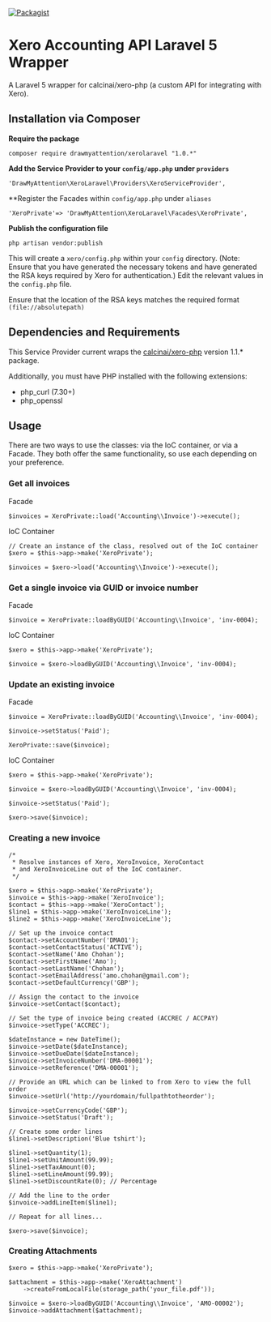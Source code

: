 [![Packagist](https://img.shields.io/packagist/dt/drawmyattention/xerolaravel.svg)](https://packagist.org/packages/drawmyattention/xerolaravel)

# Xero Accounting API Laravel 5 Wrapper

A Laravel 5 wrapper for calcinai/xero-php (a custom API for integrating with Xero).

## Installation via Composer

**Require the package**

    composer require drawmyattention/xerolaravel "1.0.*"


**Add the Service Provider to your ```config/app.php``` under ```providers```**

    'DrawMyAttention\XeroLaravel\Providers\XeroServiceProvider',
   
**Register the Facades within ```config/app.php``` under ```aliases```

    'XeroPrivate'=> 'DrawMyAttention\XeroLaravel\Facades\XeroPrivate',
    
**Publish the configuration file**

    php artisan vendor:publish
       
This will create a ```xero/config.php``` within your ```config``` directory. (Note: Ensure that you have generated the
necessary tokens and have generated the RSA keys required by Xero for authentication.) Edit the relevant values in the
```config.php``` file.

Ensure that the location of the RSA keys matches the required format ```(file://absolutepath)```

## Dependencies and Requirements

This Service Provider current wraps the [calcinai/xero-php](https://github.com/calcinai/xero-php) version 1.1.* package.

Additionally, you must have PHP installed with the following extensions:

* php_curl (7.30+)
* php_openssl

## Usage

There are two ways to use the classes: via the IoC container, or via a Facade. They both offer the same functionality, so use each 
depending on your preference.

### Get all invoices 

Facade

    $invoices = XeroPrivate::load('Accounting\\Invoice')->execute();

IoC Container

    // Create an instance of the class, resolved out of the IoC container
    $xero = $this->app->make('XeroPrivate');
        
    $invoices = $xero->load('Accounting\\Invoice')->execute();
        
### Get a single invoice via GUID or invoice number

Facade 

    $invoice = XeroPrivate::loadByGUID('Accounting\\Invoice', 'inv-0004);
    
IoC Container

    $xero = $this->app->make('XeroPrivate');
    
    $invoice = $xero->loadByGUID('Accounting\\Invoice', 'inv-0004);
    
### Update an existing invoice

Facade

    $invoice = XeroPrivate::loadByGUID('Accounting\\Invoice', 'inv-0004);
    
    $invoice->setStatus('Paid');
    
    XeroPrivate::save($invoice);
    
IoC Container

    $xero = $this->app->make('XeroPrivate');
    
    $invoice = $xero->loadByGUID('Accounting\\Invoice', 'inv-0004);
    
    $invoice->setStatus('Paid');
    
    $xero->save($invoice);
    
### Creating a new invoice
    
    /* 
     * Resolve instances of Xero, XeroInvoice, XeroContact 
     * and XeroInvoiceLine out of the IoC container.
     */
     
    $xero = $this->app->make('XeroPrivate');
    $invoice = $this->app->make('XeroInvoice');
    $contact = $this->app->make('XeroContact');
    $line1 = $this->app->make('XeroInvoiceLine');
    $line2 = $this->app->make('XeroInvoiceLine');
    
    // Set up the invoice contact
    $contact->setAccountNumber('DMA01');
    $contact->setContactStatus('ACTIVE');
    $contact->setName('Amo Chohan');
    $contact->setFirstName('Amo');
    $contact->setLastName('Chohan');
    $contact->setEmailAddress('amo.chohan@gmail.com');
    $contact->setDefaultCurrency('GBP');
    
    // Assign the contact to the invoice
    $invoice->setContact($contact);
    
    // Set the type of invoice being created (ACCREC / ACCPAY)
    $invoice->setType('ACCREC');

    $dateInstance = new DateTime();
    $invoice->setDate($dateInstance);
    $invoice->setDueDate($dateInstance);
    $invoice->setInvoiceNumber('DMA-00001');
    $invoice->setReference('DMA-00001');
    
    // Provide an URL which can be linked to from Xero to view the full order
    $invoice->setUrl('http://yourdomain/fullpathtotheorder');
    
    $invoice->setCurrencyCode('GBP');
    $invoice->setStatus('Draft');
    
    // Create some order lines
    $line1->setDescription('Blue tshirt');

    $line1->setQuantity(1);
    $line1->setUnitAmount(99.99);
    $line1->setTaxAmount(0);
    $line1->setLineAmount(99.99);
    $line1->setDiscountRate(0); // Percentage

    // Add the line to the order
    $invoice->addLineItem($line1);

    // Repeat for all lines...

    $xero->save($invoice);

### Creating Attachments

    $xero = $this->app->make('XeroPrivate');
    
    $attachment = $this->app->make('XeroAttachment')
        ->createFromLocalFile(storage_path('your_file.pdf'));
      
    $invoice = $xero->loadByGUID('Accounting\\Invoice', 'AMO-00002');
    $invoice->addAttachment($attachment);
